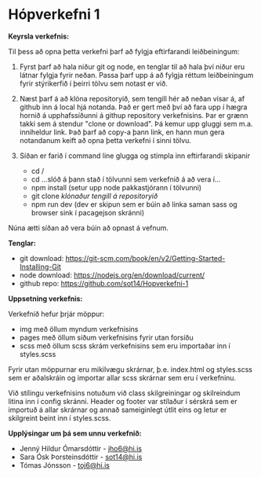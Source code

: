 # Hópverkefni 1

**Keyrsla verkefnis:**

Til þess að opna þetta verkefni þarf að fylgja eftirfarandi leiðbeiningum:

1. Fyrst þarf að hala niður git og node, en tenglar til að hala því niður eru látnar fylgja fyrir neðan. Passa þarf upp á að fylgja réttum leiðbeiningum fyrir stýrikerfið í þeirri tölvu sem notast er við.

2. Næst þarf á að klóna repositoryið, sem tengill hér að neðan vísar á, af github inn á local hjá notanda. Það er gert með því að fara upp í hægra hornið á upphafssíðunni á githup repository verkefnisins. Þar er grænn takki sem á stendur "clone or download". Þá kemur upp gluggi sem m.a. inniheldur link. Það þarf að copy-a þann link, en hann mun gera notandanum keift að opna þetta verkefni í sinni tölvu.

3. Síðan er farið í command line glugga og stimpla inn eftirfarandi skipanir

    - cd /
    - cd ...slóð á þann stað í tölvunni sem verkefnið á að vera í...
    - npm install (setur upp node pakkastjórann í tölvunni)
    - git clone *klónaður tengill á repositoryið*
    - npm run dev (dev er skipun sem er búin að linka saman sass og browser sink í pacagejson skránni)

Núna ætti síðan að vera búin að opnast á vefnum.

**Tenglar:**

- git download: https://git-scm.com/book/en/v2/Getting-Started-Installing-Git
- node download: https://nodejs.org/en/download/current/
- github repo: https://github.com/sot14/Hopverkefni-1

**Uppsetning verkefnis:**

Verkefnið hefur þrjár möppur:
- img með öllum myndum verkefnisins
- pages með öllum síðum verkefnisins fyrir utan forsíðu
- scss með öllum scss skrám verkefnisins sem eru importaðar inn í styles.scss

Fyrir utan möppurnar eru mikilvægu skrárnar, þ.e. index.html og styles.scss sem er aðalskráin og importar allar scss skrárnar sem eru í verkefninu.

Við stílingu verkefnisins notuðum við class skilgreiningar og skilreindum litina inn í config skránni. Header og footer var stílaður í sérskrá sem er importuð á allar skrárnar og annað sameiginlegt útlit eins og letur er skilgreint beint inn í styles.scss.


**Upplýsingar um þá sem unnu verkefnið:**

- Jenný Hildur Ómarsdóttir - jho6@hi.is
- Sara Ósk Þorsteinsdóttir - sot14@hi.is
- Tómas Jónsson - toj6@hi.is
